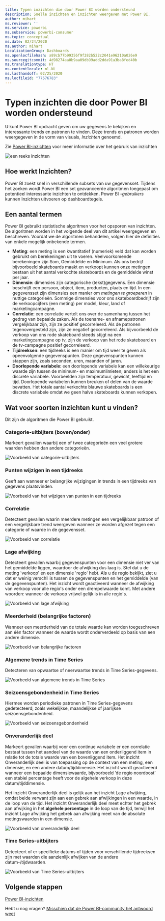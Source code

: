 ```yaml
---
title: Typen inzichten die door Power BI worden ondersteund
description: Snelle inzichten en inzichten weergeven met Power BI.
author: mihart
ms.reviewer: ''
ms.service: powerbi
ms.subservice: powerbi-consumer
ms.topic: conceptual
ms.date: 02/24/2020
ms.author: mihart
LocalizationGroup: Dashboards
ms.openlocfilehash: a89cb77b99356f9f282b522c2041e96210a026e9
ms.sourcegitcommit: 4d98274aa0b9aa09db99add2dda91a3ba8fed40b
ms.translationtype: HT
ms.contentlocale: nl-NL
ms.lasthandoff: 02/25/2020
ms.locfileid: "77576783"
---
```

# <a name="types-of-insights-supported-by-power-bi"></a>Typen inzichten die door Power BI worden ondersteund

U kunt Power BI opdracht geven om uw gegevens te bekijken en interessante trends en patronen te vinden. Deze trends en patronen worden weergegeven in de vorm van visuals, *Inzichten* genoemd. 

Zie [Power BI-inzichten](end-user-insights.md) voor meer informatie over het gebruik van inzichten

![een reeks inzichten](media/end-user-insight-types/power-bi-insight.png)

## <a name="how-does-insights-work"></a>Hoe werkt Inzichten?
Power BI zoekt snel in verschillende subsets van uw gegevensset. Tijdens het zoeken wordt Power BI een set geavanceerde algoritmen toegepast om potentieel interessante inzichten te ontdekken. Power BI *-gebruikers* kunnen Inzichten uitvoeren op dashboardtegels.

## <a name="some-terminology"></a>Een aantal termen
Power BI gebruikt statistische algoritmen voor het opsporen van inzichten. De algoritmen worden in het volgende deel van dit artikel weergegeven en beschreven. Voordat we de algoritmen behandelen, volgen hier de definities van enkele mogelijk onbekende termen. 

* **Meting**: een meting is een kwantitatief (numeriek) veld dat kan worden gebruikt om berekeningen uit te voeren. Veelvoorkomende berekeningen zijn Som, Gemiddelde en Minimum. Als ons bedrijf bijvoorbeeld skateboards maakt en verkoopt kunnen onze metingen bestaan uit het aantal verkochte skateboards en de gemiddelde winst per jaar.  
* **Dimensie**: dimensies zijn categorische (tekst)gegevens. Een dimensie beschrijft een persoon, object, item, producten, plaats en tijd. In een gegevensset zijn dimensies een manier om *metingen te groeperen* in nuttige categorieën. Sommige dimensies voor ons skateboardbedrijf zijn de verkoopcijfers (een meting) per model, kleur, land of marketingcampagne.   
* **Correlatie**: een correlatie vertelt ons over de samenhang tussen het gedrag van bepaalde zaken.  Als de toename- en afnamepatronen vergelijkbaar zijn, zijn ze positief gecorreleerd. Als de patronen tegenovergesteld zijn, zijn ze negatief gecorreleerd. Als bijvoorbeeld de verkoop van ons rode skateboard steeds stijgt na een marketingcampagne op tv, zijn de verkoop van het rode skateboard en de tv-campagne positief gecorreleerd.
* **Tijdreeksen**: een tijdreeks is een manier om tijd weer te geven als opeenvolgende gegevenspunten. Deze gegevenspunten kunnen stappen zijn, zoals seconden, uren, maanden of jaren.  
* **Doorlopende variabele**: een doorlopende variabele kan een willekeurige waarde zijn tussen de minimum- en maximumlimieten; anders is het een discrete variabele. Voorbeelden zijn temperatuur, gewicht, leeftijd en tijd. Doorlopende variabelen kunnen breuken of delen van de waarde bevatten. Het totale aantal verkochte blauwe skateboards is een discrete variabele omdat we geen halve skateboards kunnen verkopen.  

## <a name="what-types-of-insights-can-you-find"></a>Wat voor soorten inzichten kunt u vinden?
Dit zijn de algoritmen die Power BI gebruikt. 

### <a name="category-outliers-topbottom"></a>Categorie-uitbijters (boven/onder)
Markeert gevallen waarbij een of twee categorieën een veel grotere waarden hebben dan andere categorieën.  

![Voorbeeld van categorie-uitbijters](./media/end-user-insight-types/pbi-auto-insight-types-category-outliers.png)

### <a name="change-points-in-a-time-series"></a>Punten wijzigen in een tijdreeks
Geeft aan wanneer er belangrijke wijzigingen in trends in een tijdreeks van gegevens plaatsvinden.

![Voorbeeld van het wijzigen van punten in een tijdreeks](./media/end-user-insight-types/pbi-auto-insight-types-changepoint.png)

### <a name="correlation"></a>Correlatie
Detecteert gevallen waarin meerdere metingen een vergelijkbaar patroon of een vergelijkbare trend weergeven wanneer ze worden afgezet tegen een categorie of waarde in de gegevensset.

![Voorbeeld van correlatie](./media/end-user-insight-types/pbi-auto-insight-types-correlation.png)

### <a name="low-variance"></a>Lage afwijking
Detecteert gevallen waarbij gegevenspunten voor een dimensie niet ver van het gemiddelde liggen, waardoor de afwijking dus laag is. Stel dat u de meting 'verkoop' en een dimensie 'regio' hebt. Als u de regio bekijkt, ziet u dat er weinig verschil is tussen de gegevenspunten en het gemiddelde (van de gegevenspunten). Het inzicht wordt geactiveerd wanneer de afwijking van verkoop voor alle regio's onder een drempelwaarde komt. Met andere woorden: wanneer de verkoop vrijwel gelijk is in alle regio's.

![Voorbeeld van lage afwijking](./media/end-user-insight-types/power-bi-low-variance.png)

### <a name="majority-major-factors"></a>Meerderheid (belangrijke factoren)
Wanneer een meerderheid van de totale waarde kan worden toegeschreven aan één factor wanneer de waarde wordt onderverdeeld op basis van een andere dimensie.  

![Voorbeeld van belangrijke factoren](./media/end-user-insight-types/pbi-auto-insight-types-majority.png)

### <a name="overall-trends-in-time-series"></a>Algemene trends in Time Series
Detecteren van opwaartse of neerwaartse trends in Time Series-gegevens.

![Voorbeeld van algemene trends in Time Series](./media/end-user-insight-types/pbi-auto-insight-types-trend.png)

### <a name="seasonality-in-time-series"></a>Seizoensgebondenheid in Time Series
Hiermee worden periodieke patronen in Time Series-gegevens gedetecteerd, zoals wekelijkse, maandelijkse of jaarlijkse seizoensgebondenheid.

![Voorbeeld van seizoensgebondenheid](./media/end-user-insight-types/pbi-auto-insight-types-seasonality-new.png)

### <a name="steady-share"></a>Onveranderlijk deel
Markeert gevallen waarbij voor een continue variabele er een correlatie bestaat tussen het aandeel van de waarde van een onderliggend item in relatie tot de totale waarde van een bovenliggend item. Het inzicht Onveranderlijk deel is van toepassing op de context van een meting, een dimensie, en een andere datum/tijddimensie. Het inzicht wordt geactiveerd wanneer een bepaalde dimensiewaarde, bijvoorbeeld ‘de regio noordoost’ een stabiel percentage heeft voor de algehele verkoop in deze datum/tijddimensie.

Het inzicht Onveranderlijk deel is gelijk aan het inzicht Lage afwijking, omdat beide verwant zijn aan een gebrek aan afwijkingen in een waarde, in de loop van de tijd. Het inzicht Onveranderlijk deel meet echter het gebrek aan afwijking in het **algehele percentage** in de loop van de tijd, terwijl het inzicht Lage afwijking het gebrek aan afwijking meet van de absolute metingswaarden in een dimensie.

![Voorbeeld van onveranderlijk deel](./media/end-user-insight-types/pbi-auto-insight-types-steadyshare.png)

### <a name="time-series-outliers"></a>Time Series-uitbijters
Detecteert of er specifieke datums of tijden voor verschillende tijdreeksen zijn met waarden die aanzienlijk afwijken van de andere datum-/tijdwaarden.

![Voorbeeld van Time Series-uitbijters](./media/end-user-insight-types/pbi-auto-insight-types-time-series-outliers.png)

## <a name="next-steps"></a>Volgende stappen
[Power BI-inzichten](end-user-insights.md)

Hebt u nog vragen? [Misschien dat de Power BI-community het antwoord weet](https://community.powerbi.com/)

